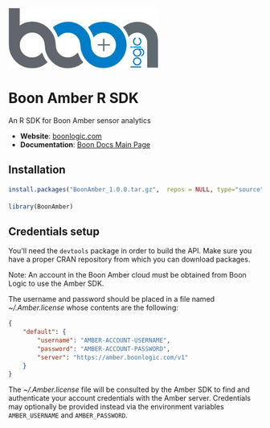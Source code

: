 ![Logo](https://github.com/boonlogic/amber-go-sdk/blob/master/docs/BoonLogic.png?raw=true)

# Boon Amber R SDK

An R SDK for Boon Amber sensor analytics

- __Website__: [boonlogic.com](https://boonlogic.com)
- __Documentation__: [Boon Docs Main Page](https://docs.boonlogic.com)

## Installation

```R
install.packages("BoonAmber_1.0.0.tar.gz",  repos = NULL, type="source")

library(BoonAmber)
```

## Credentials setup

You'll need the `devtools` package in order to build the API.
Make sure you have a proper CRAN repository from which you can download packages.


Note: An account in the Boon Amber cloud must be obtained from Boon Logic to use the Amber SDK.

The username and password should be placed in a file named _~/.Amber.license_ whose contents are the following:

```json
{
    "default": {
        "username": "AMBER-ACCOUNT-USERNAME",
        "password": "AMBER-ACCOUNT-PASSWORD",
        "server": "https://amber.boonlogic.com/v1"
    }
}
```

The _~/.Amber.license_ file will be consulted by the Amber SDK to find and authenticate your account credentials with the Amber server. Credentials may optionally be provided instead via the environment variables `AMBER_USERNAME` and `AMBER_PASSWORD`.




